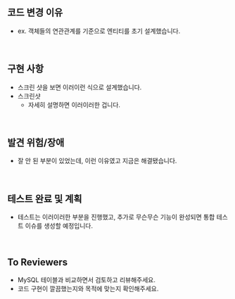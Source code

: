 ## 코드 변경 이유
- ex. 객체들의 연관관계를 기준으로 엔티티를 초기 설계했습니다.

<br>

## 구현 사항
- 스크린 샷을 보면 이러이런 식으로 설계했습니다.
- 스크린샷
  - 자세히 설명하면 이러이러한 겁니다.
 
<br>

## 발견 위험/장애
- 잘 안 된 부분이 있었는데, 이런 이유였고 지금은 해결됐습니다.

<br>

## 테스트 완료 및 계획
- 테스트는 이러이러한 부분을 진행했고, 추가로 무슨무슨 기능이 완성되면 통합 테스트 이슈를 생성할 예정입니다.

<br>

## To Reviewers
- MySQL 테이블과 비교하면서 검토하고 리뷰해주세요.
- 코드 구현이 깔끔했는지와 목적에 맞는지 확인해주세요.

